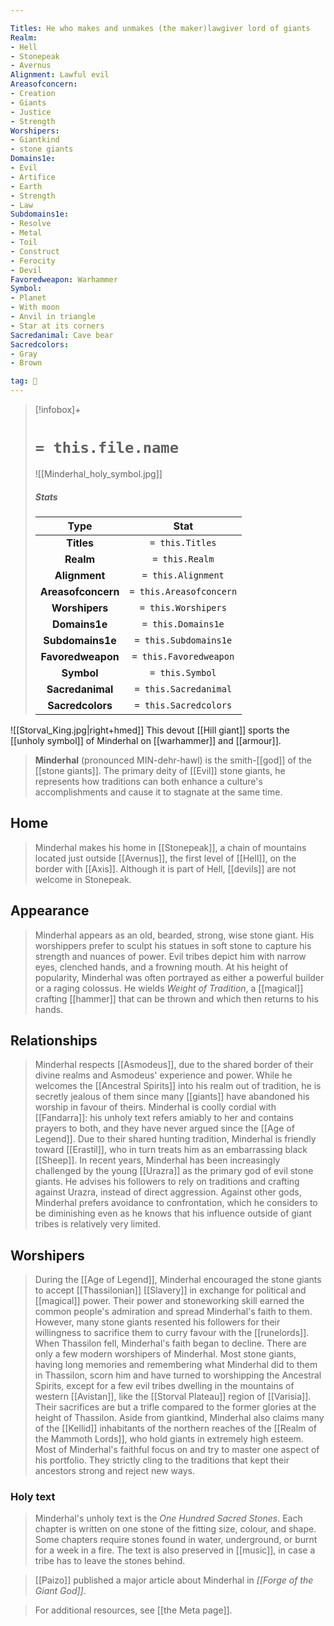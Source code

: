 ```yaml
---

Titles: He who makes and unmakes (the maker)lawgiver lord of giants
Realm:
- Hell
- Stonepeak
- Avernus
Alignment: Lawful evil
Areasofconcern:
- Creation
- Giants
- Justice
- Strength
Worshipers:
- Giantkind
- stone giants
Domains1e:
- Evil
- Artifice
- Earth
- Strength
- Law
Subdomains1e:
- Resolve
- Metal
- Toil
- Construct
- Ferocity
- Devil
Favoredweapon: Warhammer
Symbol:
- Planet
- With moon
- Anvil in triangle
- Star at its corners
Sacredanimal: Cave bear
Sacredcolors:
- Gray
- Brown

tag: 🙏
---
```


> [!infobox]+
> #  `= this.file.name`
> ![[Minderhal_holy_symbol.jpg]]
> ##### Stats
> Type | Stat |
> :---:|:---:|
> **Titles** | `= this.Titles` |
> **Realm** | `= this.Realm` |
> **Alignment** | `= this.Alignment` |
> **Areasofconcern** | `= this.Areasofconcern` |
> **Worshipers** | `= this.Worshipers` |
> **Domains1e** | `= this.Domains1e` |
> **Subdomains1e** | `= this.Subdomains1e` |
> **Favoredweapon** | `= this.Favoredweapon` |
> **Symbol** | `= this.Symbol` |
> **Sacredanimal** | `= this.Sacredanimal` |
> **Sacredcolors** | `= this.Sacredcolors` |



![[Storval_King.jpg|right+hmed]] 
 This devout [[Hill giant]] sports the [[unholy symbol]] of Minderhal on [[warhammer]] and [[armour]].
>  **Minderhal** (pronounced MIN-dehr-hawl) is the smith-[[god]] of the [[stone giants]]. The primary deity of [[Evil]] stone giants, he represents how traditions can both enhance a culture's accomplishments and cause it to stagnate at the same time.



## Home

>  Minderhal makes his home in [[Stonepeak]], a chain of mountains located just outside [[Avernus]], the first level of [[Hell]], on the border with [[Axis]]. Although it is part of Hell, [[devils]] are not welcome in Stonepeak.


## Appearance

>  Minderhal appears as an old, bearded, strong, wise stone giant. His worshippers prefer to sculpt his statues in soft stone to capture his strength and nuances of power. Evil tribes depict him with narrow eyes, clenched hands, and a frowning mouth. At his height of popularity, Minderhal was often portrayed as either a powerful builder or a raging colossus. He wields *Weight of Tradition*, a [[magical]] crafting [[hammer]] that can be thrown and which then returns to his hands.


## Relationships

>  Minderhal respects [[Asmodeus]], due to the shared border of their divine realms and Asmodeus' experience and power. While he welcomes the [[Ancestral Spirits]] into his realm out of tradition, he is secretly jealous of them since many [[giants]] have abandoned his worship in favour of theirs. Minderhal is coolly cordial with [[Fandarra]]: his unholy text refers amiably to her and contains prayers to both, and they have never argued since the [[Age of Legend]].
>  Due to their shared hunting tradition, Minderhal is friendly toward [[Erastil]], who in turn treats him as an embarrassing black [[Sheep]]. In recent years, Minderhal has been increasingly challenged by the young [[Urazra]] as the primary god of evil stone giants. He advises his followers to rely on traditions and crafting against Urazra, instead of direct aggression.
>  Against other gods, Minderhal prefers avoidance to confrontation, which he considers to be diminishing even as he knows that his influence outside of giant tribes is relatively very limited.


## Worshipers

>  During the [[Age of Legend]], Minderhal encouraged the stone giants to accept [[Thassilonian]] [[Slavery]] in exchange for political and [[magical]] power. Their power and stoneworking skill earned the common people's admiration and spread Minderhal's faith to them. However, many stone giants resented his followers for their willingness to sacrifice them to curry favour with the [[runelords]]. When Thassilon fell, Minderhal's faith began to decline.
>  There are only a few modern worshipers of Minderhal. Most stone giants, having long memories and remembering what Minderhal did to them in Thassilon, scorn him and have turned to worshipping the Ancestral Spirits, except for a few evil tribes dwelling in the mountains of western [[Avistan]], like the [[Storval Plateau]] region of [[Varisia]]. Their sacrifices are but a trifle compared to the former glories at the height of Thassilon.
>  Aside from giantkind, Minderhal also claims many of the [[Kellid]] inhabitants of the northern reaches of the [[Realm of the Mammoth Lords]], who hold giants in extremely high esteem.
>  Most of Minderhal's faithful focus on and try to master one aspect of his portfolio. They strictly cling to the traditions that kept their ancestors strong and reject new ways.


### Holy text

>  Minderhal's unholy text is the *One Hundred Sacred Stones*. Each chapter is written on one stone of the fitting size, colour, and shape. Some chapters require stones found in water, underground, or burnt for a week in a fire. The text is also preserved in [[music]], in case a tribe has to leave the stones behind.


>  [[Paizo]] published a major article about Minderhal in *[[Forge of the Giant God]]*.

>  For additional resources, see [[the Meta page]].


